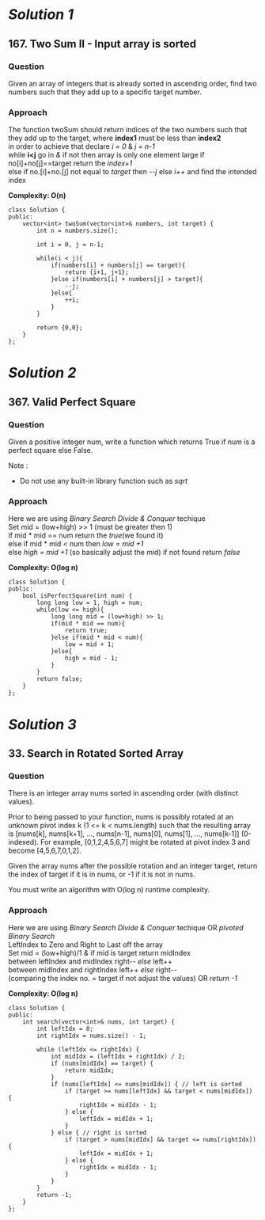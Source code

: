 # *Solution 1*

## 167. Two Sum II - Input array is sorted

### Question
Given an array of integers that is already sorted in ascending order, find two numbers such that they add up to a specific target number.

### Approach
The function twoSum should return indices of the two numbers such that they add up to the target, where **index1** must be less than **index2**               
in order to achieve that declare *i = 0* & *j = n-1*                                                              
while **i<j** go in *&* if not then array is only one element large
if no[i]+no[j]==target return the *index+1*                                                    
else if no.[i]+no.[j] not equal to *target* 
then *--j* else *i++* and find the intended index

**Complexity: O(n)**

```
class Solution {
public:
    vector<int> twoSum(vector<int>& numbers, int target) {
        int n = numbers.size();
        
        int i = 0, j = n-1;
        
        while(i < j){
            if(numbers[i] + numbers[j] == target){
                return {i+1, j+1};
            }else if(numbers[i] + numbers[j] > target){
                --j;
            }else{
                ++i;
            }
        }
        
        return {0,0};
    }
};
```

# *Solution 2*

## 367. Valid Perfect Square

### Question
Given a positive integer num, write a function which returns True if num is a perfect square else False.

Note :
* Do not use any built-in library function such as *sqrt*           

### Approach
Here we are using *Binary Search Divide & Conquer* techique              
Set mid = (low+high) >> 1 (must be greater then 1)                                                              
if mid * mid == num return the *true*(we found it)                                                   
else if mid * mid < num then *low = mid +1*            
else *high = mid +1* (so basically adjust the mid) if not found return *false*       

**Complexity: O(log n)**
                                                                                                               
```
class Solution {
public:
    bool isPerfectSquare(int num) {
        long long low = 1, high = num;
        while(low <= high){
            long long mid = (low+high) >> 1;
            if(mid * mid == num){
                return true;
            }else if(mid * mid < num){
                low = mid + 1;
            }else{
                high = mid - 1;
            }
        }
        return false;
    }
};
```

# *Solution 3*

## 33. Search in Rotated Sorted Array

### Question
There is an integer array nums sorted in ascending order (with distinct values).

Prior to being passed to your function, nums is possibly rotated at an unknown pivot index k (1 <= k < nums.length) such that the resulting array is [nums[k], nums[k+1], ..., nums[n-1], nums[0], nums[1], ..., nums[k-1]] (0-indexed). For example, [0,1,2,4,5,6,7] might be rotated at pivot index 3 and become [4,5,6,7,0,1,2].

Given the array nums after the possible rotation and an integer target, return the index of target if it is in nums, or -1 if it is not in nums.

You must write an algorithm with O(log n) runtime complexity.         

### Approach
Here we are using *Binary Search Divide & Conquer* techique OR *pivoted Binary Search*               
LeftIndex to Zero and Right to Last off the array                      
Set mid = (low+high)/1 *&* if mid is target return midIndex                             
between leftIndex and midIndex right-- *else* left++                                                    
between midIndex and rightIndex left++ *else* right--                  
(comparing the index no. = target if not adjust the values) OR *return -1*

**Complexity: O(log n)**                                                                                     
                      
```
class Solution {
public:
    int search(vector<int>& nums, int target) {
        int leftIdx = 0;
        int rightIdx = nums.size() - 1;
        
        while (leftIdx <= rightIdx) {
            int midIdx = (leftIdx + rightIdx) / 2;
            if (nums[midIdx] == target) {
                return midIdx;
            }
            if (nums[leftIdx] <= nums[midIdx]) { // left is sorted
                if (target >= nums[leftIdx] && target < nums[midIdx]) {
                    rightIdx = midIdx - 1;
                } else {
                    leftIdx = midIdx + 1;
                }
            } else { // right is sorted
                if (target > nums[midIdx] && target <= nums[rightIdx]) {
                    leftIdx = midIdx + 1;
                } else {
                    rightIdx = midIdx - 1;
                }
            }
        }
        return -1;
    }
};
```
